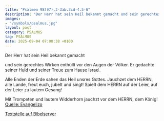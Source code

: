 ```yaml
---
title: "Psalmen 98(97),2-3ab.3cd-4.5-6"
description: "Der Herr hat sein Heil bekannt gemacht und sein gerechtes Wirken enthüllt vor den Augen der Völker. Er gedachte seiner Huld und seiner Treue zum Hause Israel.  Alle Enden der Erde sahen das Heil unsres Gottes. Jauchzet dem HERRN, alle Lande, freut euch, jubelt und singt! Spielt ...."
images:
- "/symbols/psalmus.jpg"
layout: post
category: PSALMUS
tag: PSALMUS
date: 2025-09-04 07:00:38 +0100
---
```

<!--more-->Der Herr hat sein Heil bekannt gemacht
und sein gerechtes Wirken enthüllt vor den Augen der Völker.
Er gedachte seiner Huld
und seiner Treue zum Hause Israel.

Alle Enden der Erde
sahen das Heil unsres Gottes.
Jauchzet dem HERRN, alle Lande, freut euch, jubelt und singt!
Spielt dem HERRN auf der Leier, auf der Leier zu lautem Gesang!

Mit Trompeten und lautem Widderhorn jauchzt vor dem HERRN, dem König!<br>
[Quelle: Evangelizo](https://evangeliumtagfuertag.org/DE/gospel)

[Textstelle auf Bibelserver](https://www.bibleserver.com/EU/ps98(97),2-3ab.3cd-4.5-6)
